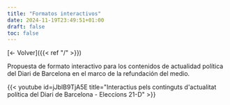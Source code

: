 ```yaml
---
title: "Formatos interactivos"
date: 2024-11-19T23:49:51+01:00
draft: false
toc: false
---
```


[<- Volver]({{< ref "/" >}})

Propuesta de formato interactivo para los contenidos de actualidad política del Diari de Barcelona en el marco de la refundación del medio.

{{< youtube id=jJblB9TjA5E title="Interactius pels continguts d'actualitat política del Diari de Barcelona - Eleccions 21-D" >}}
